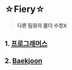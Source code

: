 # ☆Fiery☆
 > ### 다른 팀원의 폴더 수정X
## 1. [프로그래머스](https://programmers.co.kr/)

## 2. [Baekjoon](https://www.acmicpc.net/)
